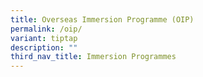 ```yaml
---
title: Overseas Immersion Programme (OIP)
permalink: /oip/
variant: tiptap
description: ""
third_nav_title: Immersion Programmes
---
```

<p></p>